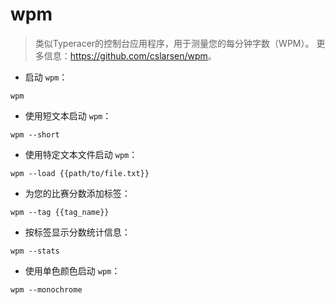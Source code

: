 # wpm

> 类似Typeracer的控制台应用程序，用于测量您的每分钟字数（WPM）。
> 更多信息：<https://github.com/cslarsen/wpm>。

- 启动 `wpm`：

`wpm`

- 使用短文本启动 `wpm`：

`wpm --short`

- 使用特定文本文件启动 `wpm`：

`wpm --load {{path/to/file.txt}}`

- 为您的比赛分数添加标签：

`wpm --tag {{tag_name}}`

- 按标签显示分数统计信息：

`wpm --stats`

- 使用单色颜色启动 `wpm`：

`wpm --monochrome`
